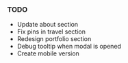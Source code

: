 ### TODO
* Update about section
* Fix pins in travel section
* Redesign portfolio section
* Debug tooltip when modal is opened
* Create mobile version
